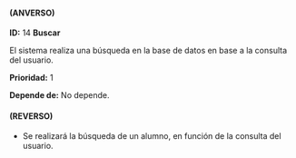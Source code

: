 #### (ANVERSO)
**ID:** 14 **Buscar**

El sistema realiza una búsqueda en la base de datos en base a la consulta del usuario.

**Prioridad:** 1

**Depende de:** No depende.

#### (REVERSO)
* Se realizará la búsqueda de un alumno, en función de la consulta del usuario.
